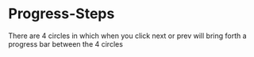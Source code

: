 # Progress-Steps
There are 4 circles in which when you click next or prev will bring forth a progress bar between the 4 circles
